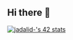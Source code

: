 ## Hi there 👋

<a href="https://github.com/oakoudad/badge42"><img src="https://badge.mediaplus.ma/darkblue/jadalid-?1337Badge=off&UM6P=off" alt="jadalid-'s 42 stats" /></a>
